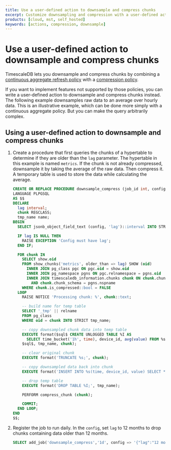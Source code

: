 ```yaml
---
title: Use a user-defined action to downsample and compress chunks
excerpt: Customize downsampling and compression with a user-defined action
products: [cloud, mst, self_hosted]
keywords: [actions, compression, downsample]
---
```


# Use a user-defined action to downsample and compress chunks

TimescaleDB lets you downsample and compress chunks by combining a
[continuous aggregate refresh policy][cagg-refresh] with a
[compression policy][compression].

If you want to implement features not supported by those policies, you can write
a user-defined action to downsample and compress chunks instead. The following
example downsamples raw data to an average over hourly data. This is an
illustrative example, which can be done more simply with a continuous aggregate
policy. But you can make the query arbitrarily complex.

<Procedure>

## Using a user-defined action to downsample and compress chunks

1.  Create a procedure that first queries the chunks of a hypertable to
    determine if they are older than the `lag` parameter. The hypertable in this
    example is named `metrics`. If the chunk is not already compressed,
    downsample it by taking the average of the raw data. Then compress it. A
    temporary table is used to store the data while calculating the average.

    ```sql
    CREATE OR REPLACE PROCEDURE downsample_compress (job_id int, config jsonb)
    LANGUAGE PLPGSQL
    AS $$
    DECLARE
      lag interval;
      chunk REGCLASS;
      tmp_name name;
    BEGIN
      SELECT jsonb_object_field_text (config, 'lag')::interval INTO STRICT lag;

      IF lag IS NULL THEN
        RAISE EXCEPTION 'Config must have lag';
      END IF;

      FOR chunk IN
        SELECT show.oid
        FROM show_chunks('metrics', older_than => lag) SHOW (oid)
          INNER JOIN pg_class pgc ON pgc.oid = show.oid
          INNER JOIN pg_namespace pgns ON pgc.relnamespace = pgns.oid
          INNER JOIN timescaledb_information.chunks chunk ON chunk.chunk_name = pgc.relname
            AND chunk.chunk_schema = pgns.nspname
        WHERE chunk.is_compressed::bool = FALSE
      LOOP
        RAISE NOTICE 'Processing chunk: %', chunk::text;

        -- build name for temp table
        SELECT '_tmp' || relname
        FROM pg_class
        WHERE oid = chunk INTO STRICT tmp_name;

        -- copy downsampled chunk data into temp table
        EXECUTE format($sql$ CREATE UNLOGGED TABLE %I AS
          SELECT time_bucket('1h', time), device_id, avg(value) FROM %s GROUP BY 1, 2;
        $sql$, tmp_name, chunk);

        -- clear original chunk
        EXECUTE format('TRUNCATE %s;', chunk);

        -- copy downsampled data back into chunk
        EXECUTE format('INSERT INTO %s(time, device_id, value) SELECT * FROM %I;', chunk, tmp_name);

        -- drop temp table
        EXECUTE format('DROP TABLE %I;', tmp_name);

        PERFORM compress_chunk (chunk);

        COMMIT;
      END LOOP;
    END
    $$;
    ```

1.  Register the job to run daily. In the `config`, set `lag` to 12 months
    to drop chunks containing data older than 12 months.

    ```sql
    SELECT add_job('downsample_compress','1d', config => '{"lag":"12 month"}');
    ```

</Procedure>

[cagg-refresh]: /timescaledb/:currentVersion:/how-to-guides/continuous-aggregates/create-a-continuous-aggregate/
[compression]: /timescaledb/:currentVersion:/how-to-guides/compression/about-compression/
